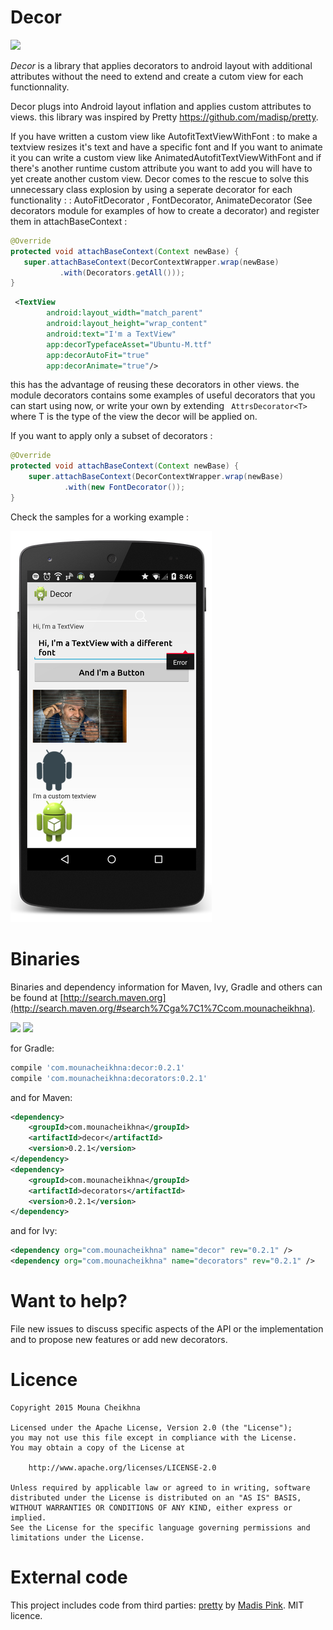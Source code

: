 Decor
======

<a href='https://travis-ci.org/chemouna/Decor/builds/'><img src='https://travis-ci.org/chemouna/Decor.svg?branch=master'></a>


*Decor* is a library that applies decorators to android layout with additional attributes
without the need to extend and create a cutom view for each functionnality.

Decor plugs into  Android layout inflation and applies custom attributes to views.
this library was inspired by Pretty https://github.com/madisp/pretty.

If you have written a custom view like AutofitTextViewWithFont : to make a textview resizes it's text and have a specific font
and If you want to  animate it you can write a custom view like AnimatedAutofitTextViewWithFont and if there's another runtime
custom attribute you want to add you will have to yet create another custom view.
 Decor comes to the rescue to solve this unnecessary class explosion by using a seperate decorator for each functionality :
    : AutoFitDecorator , FontDecorator, AnimateDecorator (See decorators module for examples of how to create a decorator)
     and register them in attachBaseContext :
     
```java 
@Override
protected void attachBaseContext(Context newBase) {
   super.attachBaseContext(DecorContextWrapper.wrap(newBase)
           .with(Decorators.getAll()));
}
```
```xml
 <TextView
        android:layout_width="match_parent"
        android:layout_height="wrap_content"
        android:text="I'm a TextView"
        app:decorTypefaceAsset="Ubuntu-M.ttf"
        app:decorAutoFit="true"
        app:decorAnimate="true"/>
```

this has the advantage of reusing these decorators in other views.
the module decorators contains some examples of useful decorators that you can start using now,
or write your own by extending ``` AttrsDecorator<T>``` where T is the type of the view the decor will be applied on.

If you want to apply only a subset of decorators :

```java
@Override
protected void attachBaseContext(Context newBase) {
    super.attachBaseContext(DecorContextWrapper.wrap(newBase)
            .with(new FontDecorator());
}
```

Check the samples for a working example :

![](images/decor_sample.png)


Binaries
========

Binaries and dependency information for Maven, Ivy, Gradle and others can be found at [http://search.maven.org](http://search.maven.org/#search%7Cga%7C1%7Ccom.mounacheikhna).

<a href='http://search.maven.org/#search%7Cga%7C1%7Ccom.mounacheikhna.decor'><img src='http://img.shields.io/maven-central/v/com.mounacheikhna/decor.svg'></a>
<a href='http://search.maven.org/#search%7Cga%7C1%7Ccom.mounacheikhna.decorators'><img src='http://img.shields.io/maven-central/v/com.mounacheikhna/decorators.svg'></a>

for Gradle:
```groovy
compile 'com.mounacheikhna:decor:0.2.1'
compile 'com.mounacheikhna:decorators:0.2.1'
```

and for Maven:

```xml
<dependency>
    <groupId>com.mounacheikhna</groupId>
    <artifactId>decor</artifactId>
    <version>0.2.1</version>
</dependency>
<dependency>
    <groupId>com.mounacheikhna</groupId>
    <artifactId>decorators</artifactId>
    <version>0.2.1</version>
</dependency>
```

and for Ivy:

```xml
<dependency org="com.mounacheikhna" name="decor" rev="0.2.1" />
<dependency org="com.mounacheikhna" name="decorators" rev="0.2.1" />
```

Want to help?
=============

File new issues to discuss specific aspects of the API or the implementation and to propose new
features or add new decorators.


Licence
=======

    Copyright 2015 Mouna Cheikhna

    Licensed under the Apache License, Version 2.0 (the "License");
    you may not use this file except in compliance with the License.
    You may obtain a copy of the License at

        http://www.apache.org/licenses/LICENSE-2.0

    Unless required by applicable law or agreed to in writing, software
    distributed under the License is distributed on an "AS IS" BASIS,
    WITHOUT WARRANTIES OR CONDITIONS OF ANY KIND, either express or implied.
    See the License for the specific language governing permissions and
    limitations under the License.

External code
=======
This project includes code from third parties:
[pretty](https://github.com/madisp/pretty) by [Madis Pink](https://github.com/madisp). MIT licence.
